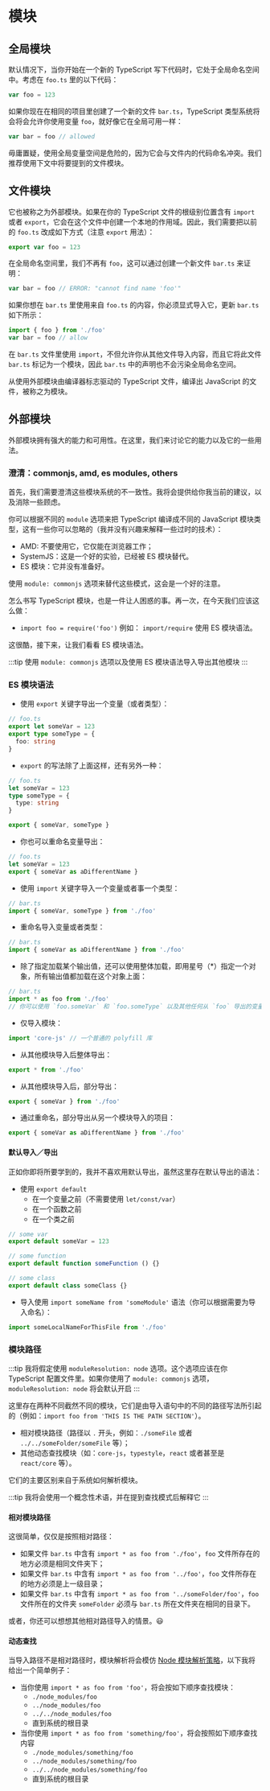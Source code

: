 # 模块

## 全局模块

默认情况下，当你开始在一个新的 TypeScript 写下代码时，它处于全局命名空间中。考虑在 `foo.ts` 里的以下代码：

```typescript
var foo = 123
```

如果你现在在相同的项目里创建了一个新的文件 `bar.ts`，TypeScript 类型系统将会将会允许你使用变量 `foo`，就好像它在全局可用一样：

```typescript
var bar = foo // allowed
```

毋庸置疑，使用全局变量空间是危险的，因为它会与文件内的代码命名冲突。我们推荐使用下文中将要提到的文件模块。

## 文件模块

它也被称之为外部模块。如果在你的 TypeScript 文件的根级别位置含有 `import` 或者 `export`，它会在这个文件中创建一个本地的作用域。因此，我们需要把以前的 `foo.ts` 改成如下方式（注意 `export` 用法）：

```typescript
export var foo = 123
```

在全局命名空间里，我们不再有 `foo`，这可以通过创建一个新文件 `bar.ts` 来证明：

```typescript
var bar = foo // ERROR: "cannot find name 'foo'"
```

如果你想在 `bar.ts` 里使用来自 `foo.ts` 的内容，你必须显式导入它，更新 `bar.ts` 如下所示：

```typescript
import { foo } from './foo'
var bar = foo // allow
```

在 `bar.ts` 文件里使用 `import`，不但允许你从其他文件导入内容，而且它将此文件 `bar.ts` 标记为一个模块，因此 `bar.ts` 中的声明也不会污染全局命名空间。

从使用外部模块由编译器标志驱动的 TypeScript 文件，编译出 JavaScript 的文件，被称之为模块。

## 外部模块

外部模块拥有强大的能力和可用性。在这里，我们来讨论它的能力以及它的一些用法。

### 澄清：commonjs, amd, es modules, others

首先，我们需要澄清这些模块系统的不一致性。我将会提供给你我当前的建议，以及消除一些顾虑。

你可以根据不同的 `module` 选项来把 TypeScript 编译成不同的 JavaScript 模块类型，这有一些你可以忽略的（我并没有兴趣来解释一些过时的技术）：

- AMD: 不要使用它，它仅能在浏览器工作；
- SystemJS：这是一个好的实验，已经被 ES 模块替代。
- ES 模块：它并没有准备好。

使用 `module: commonjs` 选项来替代这些模式，这会是一个好的注意。

怎么书写 TypeScript 模块，也是一件让人困惑的事。再一次，在今天我们应该这么做：

- `import foo = require('foo')` 例如： `import/require` 使用 ES 模块语法。

这很酷，接下来，让我们看看 ES 模块语法。

:::tip
使用 `module: commonjs` 选项以及使用 ES 模块语法导入导出其他模块
:::

### ES 模块语法

- 使用 `export` 关键字导出一个变量（或者类型）：

```typescript
// foo.ts
export let someVar = 123
export type someType = {
  foo: string
}
```

- `export` 的写法除了上面这样，还有另外一种：

```typescript
// foo.ts
let someVar = 123
type someType = {
  type: string
}

export { someVar, someType }
```

- 你也可以重命名变量导出：

```typescript
// foo.ts
let someVar = 123
export { someVar as aDifferentName }
```

- 使用 `import` 关键字导入一个变量或者事一个类型：

```typescript
// bar.ts
import { someVar, someType } from './foo'
```

- 重命名导入变量或者类型：

```typescript
// bar.ts
import { someVar as aDifferentName } from './foo'
```

- 除了指定加载某个输出值，还可以使用整体加载，即用星号（*）指定一个对象，所有输出值都加载在这个对象上面：

```typescript
// bar.ts
import * as foo from './foo'
// 你可以使用 `foo.someVar` 和 `foo.someType` 以及其他任何从 `foo` 导出的变量或者类型
```

- 仅导入模块：

```typescript
import 'core-js' // 一个普通的 polyfill 库
```

- 从其他模块导入后整体导出：

```typescript
export * from './foo'
```

- 从其他模块导入后，部分导出：

```typescript
export { someVar } from './foo'
```

- 通过重命名，部分导出从另一个模块导入的项目：

```typescript
export { someVar as aDifferentName } from './foo'
```

#### 默认导入／导出

正如你即将所要学到的，我并不喜欢用默认导出，虽然这里存在默认导出的语法：

- 使用 `export default`
  - 在一个变量之前（不需要使用 `let/const/var`）
  - 在一个函数之前
  - 在一个类之前

```typescript
// some var
export default someVar = 123

// some function
export default function someFunction () {}

// some class
export default class someClass {}
```

- 导入使用 `import someName from 'someModule'` 语法（你可以根据需要为导入命名）：

```typescript
import someLocalNameForThisFile from './foo'
```

### 模块路径

:::tip
我将假定使用 `moduleResolution: node` 选项。这个选项应该在你 TypeScript 配置文件里。如果你使用了 `module: commonjs` 选项， `moduleResolution: node` 将会默认开启
:::

这里存在两种不同截然不同的模块，它们是由导入语句中的不同的路径写法所引起的（例如：`import foo from 'THIS IS THE PATH SECTION'`）。

- 相对模块路径（路径以 `.` 开头，例如：`./someFile` 或者 `../../someFolder/someFile` 等）；
- 其他动态查找模块（如：`core-js`，`typestyle`，`react` 或者甚至是 `react/core` 等）。

它们的主要区别来自于系统如何解析模块。

:::tip
我将会使用一个概念性术语，并在提到查找模式后解释它
:::

#### 相对模块路径

这很简单，仅仅是按照相对路径：

- 如果文件 `bar.ts` 中含有 `import * as foo from './foo'`，`foo` 文件所存在的地方必须是相同文件夹下；
- 如果文件 `bar.ts` 中含有 `import * as foo from '../foo'`，`foo` 文件所存在的地方必须是上一级目录；
- 如果文件 `bar.ts` 中含有 `import * as foo from '../someFolder/foo'`，`foo` 文件所在的文件夹 `someFolder` 必须与 `bar.ts` 所在文件夹在相同的目录下。

或者，你还可以想想其他相对路径导入的情景。:smiley:

#### 动态查找

当导入路径不是相对路径时，模块解析将会模仿 [Node 模块解析策略](https://nodejs.org/api/modules.html#modules_all_together)，以下我将给出一个简单例子：

- 当你使用 `import * as foo from 'foo'`，将会按如下顺序查找模块：
  - `./node_modules/foo`
  - `../node_modules/foo`
  - `../../node_modules/foo`
  - 直到系统的根目录
- 当你使用 `import * as foo from 'something/foo'`，将会按照如下顺序查找内容
  - `./node_modules/something/foo`
  - `../node_modules/something/foo`
  - `../../node_modules/something/foo`
  - 直到系统的根目录

### 